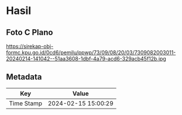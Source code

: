 # Hasil

## Foto C Plano

https://sirekap-obj-formc.kpu.go.id/0cd6/pemilu/ppwp/73/09/08/20/03/7309082003011-20240214-141042--51aa3608-1dbf-4a79-acd6-329acb45f12b.jpg


## Metadata

| Key        | Value               |
| ---------- | ------------------- |
| Time Stamp | 2024-02-15 15:00:29 |



